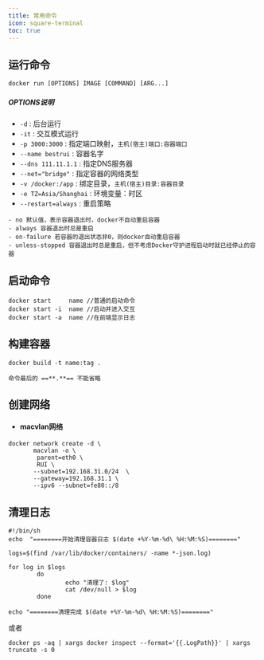 ```yaml
---
title: 常用命令
icon: square-terminal
toc: true
---
```

## 运行命令
```docker
docker run [OPTIONS] IMAGE [COMMAND] [ARG...]
```
#####  OPTIONS说明
- `-d` : 后台运行
- `-it` : 交互模式运行
- `-p 3000:3000` : 指定端口映射，`主机(宿主)端口:容器端口`
- `--name bestrui` : 容器名字
- `--dns 111.11.1.1` : 指定DNS服务器
- `--net="bridge"` : 指定容器的网络类型
- `-v /docker:/app` : 绑定目录，`主机(宿主)目录:容器目录` 
- `-e TZ=Asia/Shanghai` : 环境变量：时区
- `--restart=always` : 重启策略
```` tip 重启策略
- no 默认值，表示容器退出时，docker不自动重启容器
- always 容器退出时总是重启
- on-failure 若容器的退出状态非0，则docker自动重启容器
- unless-stopped 容器退出时总是重启，但不考虑Docker守护进程启动时就已经停止的容器
````

## 启动命令
```docker
docker start     name //普通的启动命令
docker start -i  name //启动并进入交互
docker start -a  name //在前端显示日志
```

## 构建容器
```docker
docker build -t name:tag .
```

````tip 提示
命令最后的 ==**.**== 不能省略
````

## 创建网络
- #### macvlan网络
```docker
docker network create -d \
       macvlan -o \
        parent=eth0 \
        RUI \
       --subnet=192.168.31.0/24  \
       --gateway=192.168.31.1 \
       --ipv6 --subnet=fe80::/8
```
## 清理日志
```shell
#!/bin/sh
echo  "========开始清理容器日志 $(date +%Y-%m-%d\ %H:%M:%S)========"  
  
logs=$(find /var/lib/docker/containers/ -name *-json.log)  
  
for log in $logs  
        do  
                echo "清理了: $log"  
                cat /dev/null > $log  
        done  

echo "========清理完成 $(date +%Y-%m-%d\ %H:%M:%S)========" 
```
或者
```shell
docker ps -aq | xargs docker inspect --format='{{.LogPath}}' | xargs truncate -s 0
```